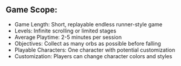 ## Game Scope:
- Game Length: Short, replayable endless runner-style game
- Levels: Infinite scrolling or limited stages
- Average Playtime: 2-5 minutes per session
- Objectives: Collect as many orbs as possible before falling
- Playable Characters: One character with potential customization
- Customization: Players can change character colors and styles
